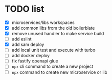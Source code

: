 # TODO list

-   [x] microservices/libs workspaces
-   [x] add common libs from the old boilerblate
-   [x] remove unused handler to make service build
-   [ ] add eslint
-   [x] add sam deploy
-   [ ] add local unit test and execute with turbo
-   [ ] add docker deploy
-   [ ] fix fastify openapi glue
-   [ ] `npx` cli command to create a new project
-   [ ] `npx` command to create new microservice or lib
